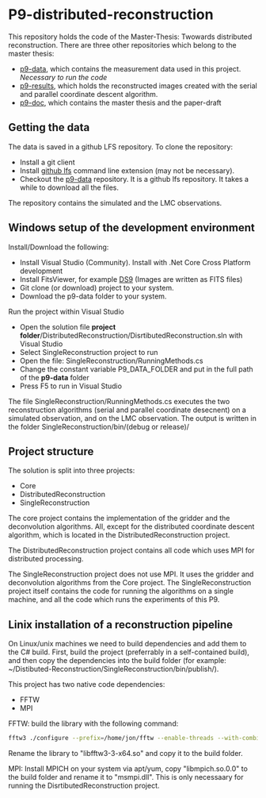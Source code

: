 # P9-distributed-reconstruction

This repository holds the code of the Master-Thesis: Twowards distributed reconstruction. There are three other repositories which belong to the master thesis:

* [p9-data](https://github.com/i4Ds/Schwammberger-P9-Data), which contains the measurement data used in this project. *Necessary to run the code*
* [p9-results](https://github.com/lord-blueberry/p9-results), which holds the reconstructed images created with the serial and parallel coordinate descent algorithm. 
* [p9-doc](https://github.com/lord-blueberry/p9-doc), which contains the master thesis and the paper-draft

## Getting the data

The data is saved in a github LFS repository. To clone the repository:

 * Install a git client
 * Install [github lfs](https://git-lfs.github.com/) command line extension (may not be necessary).
 * Checkout the [p9-data](https://github.com/i4Ds/Schwammberger-P9-Data) repository. It is a github lfs repository. It takes a while to download all the files.
 
The repository contains the simulated and the LMC observations.

## Windows setup of the development environment
Install/Download the following:
* Install Visual Studio (Community). Install with .Net Core Cross Platform development
* Install FitsViewer, for example [DS9](http://ds9.si.edu/site/Download.html) (Images are written as FITS files)
* Git clone (or download) project to your system.
* Download the p9-data folder to your system. 

Run the project within Visual Studio
* Open the solution file **project folder**/DistributedReconstruction/DisrtibutedReconstruction.sln with Visual Studio
* Select SingleReconstruction project to run
* Open the file: SingleReconstruction/RunningMethods.cs
* Change the constant variable P9_DATA_FOLDER and put in the full path of the **p9-data** folder
* Press F5 to run in Visual Studio

The file SingleReconstruction/RunningMethods.cs executes the two reconstruction algorithms (serial and parallel coordinate desecnent) on a simulated observation, and on the LMC observation. The output is written in the folder SingleReconstruction/bin/(debug or release)/




## Project structure
The solution is split into three projects:

* Core
* DistributedReconstruction
* SingleReconstruction

The core project contains the implementation of the gridder and the deconvolution algorithms. All, except for the distributed coordinate descent algorithm, which is located in the DistributedReconstruction project. 

The DistributedReconstruction project contains all code which uses MPI for distributed processing. 

The SingleReconstruction project does not use MPI. It uses the gridder and deconvolution algorithms from the Core project. The SingleReconstruction project itself contains the code for running the algorithms on a single machine, and all the code which runs the experiments of this P9.

## Linix installation of a reconstruction pipeline
On Linux/unix machines we need to build dependencies and add them to the C\# build. First, build the project (preferrably in a self-contained build), and then copy the dependencies into the build folder (for example: ~/Distibuted-Reconstruction/SingleReconstruction/bin/publish/).

This project has two native code dependencies:

* FFTW
* MPI


FFTW: build the library with the following command:

```bash
fftw3 ./configure --prefix=/home/jon/fftw --enable-threads --with-combined-threads --enable-shared
```

Rename the library to "libfftw3-3-x64.so" and copy it to the build folder.

MPI: Install MPICH on your system via apt/yum, copy "libmpich.so.0.0" to the build folder and rename it to "msmpi.dll". This is only necessaary for running the DisrtibutedReconstruction project.




